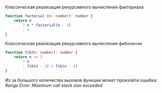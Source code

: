 Классическая реализация рекурсивного вычисления факториала

```typescript
function factorial (n: number): number {
	return n
		? n * factorial(n - 1)
		: 1
}
```

Классическая реализация рекурсивного вычисления фибоначчи

```typescript
function fib(n: number): number {
	return n <= 1
		? n
		: fib(n - 1) + fib(n - 2)
}
```


Из за большого количества вызовов функции может произойти ошибка: 
*Range Error: Maximum call stack size exceeded*

